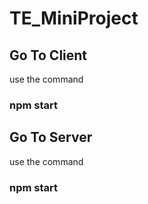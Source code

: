 # TE_MiniProject

## Go To Client

use the command 

### npm start

## Go To Server

use the command 

### npm start

